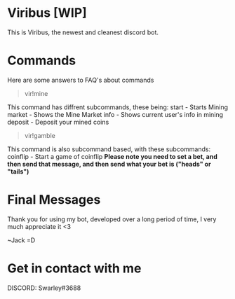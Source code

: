 # Viribus [WIP]
This is Viribus, the newest and cleanest discord bot.

# Commands
Here are some answers to FAQ's about commands
 > vir!mine

 This command has diffrent subcommands, these being:
 start - Starts Mining
 market - Shows the Mine Market
 info - Shows current user's info in mining
 deposit - Deposit your mined coins

 > vir!gamble
 
 This command is also subcommand based, with these subcommands:
 coinflip - Start a game of coinflip **Please note you need to set a bet, and then send that message, and then send what your bet is ("heads" or "tails")**

# Final Messages
Thank you for using my bot, developed over a long period of time,
I very much appreciate it <3



~Jack =D

# Get in contact with me
DISCORD: Swarley#3688
